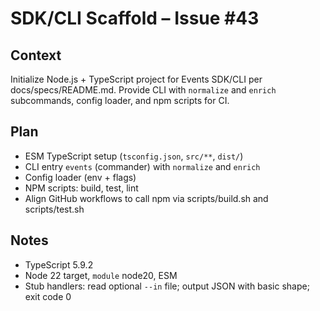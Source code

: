 # SDK/CLI Scaffold – Issue #43

## Context

Initialize Node.js + TypeScript project for Events SDK/CLI per docs/specs/README.md. Provide CLI with `normalize` and `enrich` subcommands, config loader, and npm scripts for CI.

## Plan

- ESM TypeScript setup (`tsconfig.json`, `src/**`, `dist/`)
- CLI entry `events` (commander) with `normalize` and `enrich`
- Config loader (env + flags)
- NPM scripts: build, test, lint
- Align GitHub workflows to call npm via scripts/build.sh and scripts/test.sh

## Notes

- TypeScript 5.9.2
- Node 22 target, `module` node20, ESM
- Stub handlers: read optional `--in` file; output JSON with basic shape; exit code 0
